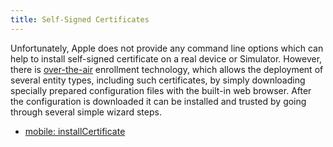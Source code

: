 ```yaml
---
title: Self-Signed Certificates
---
```


Unfortunately, Apple does not provide any command line options which can help to install self-signed certificate on a real device or Simulator. However, there is [over-the-air](https://developer.apple.com/library/content/documentation/NetworkingInternet/Conceptual/iPhoneOTAConfiguration/Introduction/Introduction.html) enrollment technology, which allows the deployment of several entity types, including such certificates, by simply downloading specially prepared configuration files with the built-in web browser. After the configuration is downloaded it can be installed and trusted by going through several simple wizard steps.


- [mobile: installCertificate](https://github.com/appium/appium-xcuitest-driver#mobile-installcertificate)
